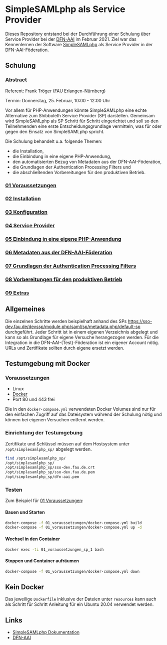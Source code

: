 # SimpleSAMLphp als Service Provider

Dieses Repository entstand bei der Durchführung einer Schulung über Service Provider bei der
[DFN-AAI](https://www.aai.dfn.de/) im Februar 2021. Ziel war das Kennenlernen der
Software [SimpleSAMLphp](https://simplesamlphp.org/) als Service Provider in der DFN-AAI-Föderation.

## Schulung

### Abstract
Referent: Frank Tröger (FAU Erlangen-Nürnberg)

Termin: Donnerstag, 25. Februar, 10:00 - 12:00 Uhr

Vor allem für PHP-Anwendungen könnte SimpleSAMLphp eine echte Alternative zum Shibboleth
Service Provider (SP) darstellen. Gemeinsam wird SimpleSAMLphp als SP Schritt für Schritt eingerichtet und soll so den
Teilnehmenden eine erste Entscheidungsgrundlage vermitteln, was für oder gegen den Einsatz
von SimpleSAMLphp spricht.

Die Schulung behandelt u.a. folgende Themen:
* die Installation,
* die Einbindung in eine eigene PHP-Anwendung,
* den automatisierten Bezug von Metadaten aus der DFN-AAI-Föderation,
* die Grundlagen der Authentication Processing Filters und
* die abschließenden Vorbereitungen für den produktiven Betrieb.

### [01 Voraussetzungen](01_voraussetzungen)
### [02 Installation](02_installation)
### [03 Konfiguration](03_konfiguration)
### [04 Service Provider](04_serviceprovider)
### [05 Einbindung in eine eigene PHP-Anwendung](05_integration)
### [06 Metadaten aus der DFN-AAI-Föderation](06_metarefresh)
### [07 Grundlagen der Authentication Processing Filters](07_authproc)
### [08 Vorbereitungen für den produktiven Betrieb](08_production)
### [09 Extras](09_extras)
  
## Allgemeines

Die einzelnen Schritte werden beispielhaft anhand des SPs
https://sso-dev.fau.de/devssp/module.php/saml/sp/metadata.php/default-sp
durchgeführt. Jeder Schritt ist in einem eigenen Verzeichnis abgelegt und kann so
als Grundlage für eigene Versuche herangezogen werden. Für die Integration in die
DFN-AAI-(Test)-Föderation ist ein eigener Account nötig. URLs und Zertifikate sollten
durch eigene ersetzt werden.

## Testumgebung mit Docker
### Voraussetzungen
* Linux
* [Docker](https://docs.docker.com/)
* Port 80 und 443 frei

Die in den `docker-compose.yml` verwendeten Docker Volumes sind nur für den
einfachen Zugriff auf das Dateisystem während der Schulung nötig und können bei eigenen
Versuchen entfernt werden.

### Einrichtung der Testumgebung 
Zertifikate und Schlüssel müssen auf dem Hostsystem unter `/opt/simplesamlphp_sp/` abgelegt werden.
```bash
find /opt/simplesamlphp_sp/
/opt/simplesamlphp_sp/
/opt/simplesamlphp_sp/sso-dev.fau.de.crt
/opt/simplesamlphp_sp/sso-dev.fau.de.pem
/opt/simplesamlphp_sp/dfn-aai.pem
```

### Testen
Zum Beispiel für [01 Voraussetzungen](01_voraussetzungen):
#### Bauen und Starten
```bash
docker-compose -f 01_voraussetzungen/docker-compose.yml build
docker-compose -f 01_voraussetzungen/docker-compose.yml up -d
```
#### Wechsel in den Container
```bash
docker exec -ti 01_voraussetzungen_sp_1 bash
```
#### Stoppen und Container aufräumen
```bash
docker-compose -f 01_voraussetzungen/docker-compose.yml down
```

## Kein Docker
Das jeweilige `Dockerfile` inklusive der Dateien unter `resources` kann auch als Schritt für Schritt Anleitung für ein Ubuntu 20.04 verwendet werden.

## Links
* [SimpleSAMLphp Dokumentation](https://simplesamlphp.org/docs/stable/)
* [DFN-AAI](https://doku.tid.dfn.de/)

